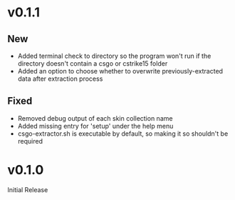 # v0.1.1
## New
- Added terminal check to directory so the program won't run if the directory doesn't contain a csgo or cstrike15 folder
- Added an option to choose whether to overwrite previously-extracted data after extraction process

## Fixed
- Removed debug output of each skin collection name
- Added missing entry for 'setup' under the help menu
- csgo-extractor.sh is executable by default, so making it so shouldn't be required

# v0.1.0
Initial Release